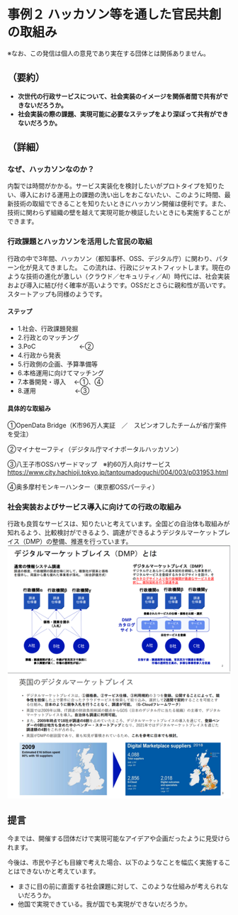 # 事例２ ハッカソン等を通した官民共創の取組み
※なお、この発信は個人の意見であり実在する団体とは関係ありません。

## （要約）

- <B>次世代の行政サービスについて、社会実装のイメージを関係者間で共有ができないだろうか。
- 社会実装の際の課題、実現可能に必要なステップをより深ぼって共有ができないだろうか。</B>


## （詳細）
### なぜ、ハッカソンなのか？
内製では時間がかかる。サービス実装化を検討したいがプロトタイプを知りたい、導入における運用上の課題の洗い出しをおこないたい、このように時間、最新技術の取組でできることを知りたいときにハッカソン開催は便利です。また、技術に関わらず組織の壁を越えて実現可能か検証したいときにも実施することができます。

### 行政課題とハッカソンを活用した官民の取組
行政の中で3年間、ハッカソン（都知事杯、OSS、デジタル庁）に関わり、パターン化が見えてきました。
この流れは、行政にジャストフィットします。現在のような技術の進化が激しい（クラウド／セキュリティ／AI）時代には、社会実装および導入に結び付く確率が高いようです。OSSだとさらに親和性が高いです。スタートアップも同様のようです。

#### ステップ
- 1.社会、行政課題発掘
- 2.行政とのマッチング
- 3.PoC　　　　　　　←②
- 4.行政から発表
- 5.行政側の企画、予算準備等
- 6.本格運用に向けてマッチング
- 7.本番開発・導入 　←①、④
- 8.運用　　　　　　 ←③

#### 具体的な取組み

①OpenData Bridge（K市96万人実証　／　スピンオフしたチームが省庁案件を受注）

②マイナセーフティ（デジタル庁マイナポータルハッカソン）

③八王子市OSSハザードマップ　※約60万人向けサービス
https://www.city.hachioji.tokyo.jp/tantoumadoguchi/004/003/p031953.html

④奥多摩村モンキーハンター（東京都OSSパーティ）

### 社会実装およびサービス導入に向けての行政の取組み
行政も良質なサービスは、知りたいと考えています。全国どの自治体も取組みが知れるよう、比較検討ができるよう、調達ができるようデジタルマーケットプレイス（DMP）の整備、推進を行っています。
![](../images/sam01_DMP1.png)
![](../images/sam01_DMP2.png)

## 提言
今までは、開催する団体だけで実現可能なアイデアや企画だったように見受けられます。

今後は、市民や子ども目線で考えた場合、以下のようなことを幅広く実施することはできないかと考えています。
- まさに目の前に直面する社会課題に対して、このような仕組みが考えられないだろうか。
- 他国で実現できている。我が国でも実現ができないだろうか。